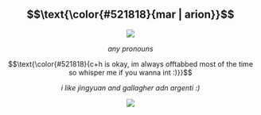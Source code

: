  </p>

<h2 align="center" >
 $$\text{\color{#521818}{mar | arion}}$$
</h2>

<p align="center">
<img src="https://wilardo.crd.co/assets/images/gallery21/6cfc0531.jpg?v=87117d4a"/>

<p align="center" >
  <em>any pronouns</em>
 </p>
 
 <p align="center">
 $$\text{\color{#521818}{c+h is okay, im always offtabbed most of the time so whisper me if you wanna int :)}}$$
 </p>

<p align="center" >
  <em>i like jingyuan and gallagher adn argenti :)</em>
 </p>

<p align="center">
<img src="https://wilardo.crd.co/assets/images/gallery21/1d27222e.gif?v=87117d4a"/>
